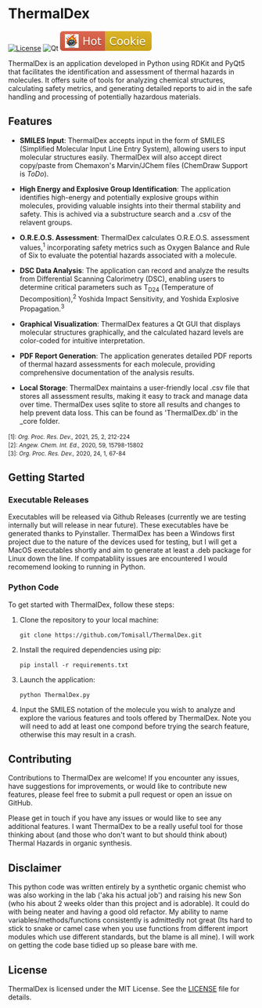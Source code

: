 # ThermalDex
[![License](https://img.shields.io/badge/License-MIT%202.0-blue.svg)](https://opensource.org/licenses/MIt)
![Qt](https://img.shields.io/badge/Qt-%23217346.svg?style=for-the-badge&logo=Qt&logoColor=white)
![HotCookie](./HouseKeeping/GitHubBadges/HotCookie.svg)

ThermalDex is an application developed in Python using RDKit and PyQt5 that facilitates the identification and assessment of thermal hazards in molecules. It offers suite of tools for analyzing chemical structures, calculating safety metrics, and generating detailed reports to aid in the safe handling and processing of potentially hazardous materials.

## Features

- **SMILES Input**: ThermalDex accepts input in the form of SMILES (Simplified Molecular Input Line Entry System), allowing users to input molecular structures easily. ThermalDex will also accept direct copy/paste from Chemaxon's Marvin/JChem files (ChemDraw Support is *ToDo*).

- **High Energy and Explosive Group Identification**: The application identifies high-energy and potentially explosive groups within molecules, providing valuable insights into their thermal stability and safety. This is achived via a substructure search and a .csv of the relavent groups.

- **O.R.E.O.S. Assessment**: ThermalDex calculates O.R.E.O.S. assessment values,<sup>1</sup> incorporating safety metrics such as Oxygen Balance and Rule of Six to evaluate the potential hazards associated with a molecule.

- **DSC Data Analysis**: The application can record and analyze the results from Differential Scanning Calorimetry (DSC), enabling users to determine critical parameters such as T<sub>D24</sub> (Temperature of Decomposition),<sup>2</sup> Yoshida Impact Sensitivity, and Yoshida Explosive Propagation.<sup>3</sup>

- **Graphical Visualization**: ThermalDex features a Qt GUI that displays molecular structures graphically, and the calculated hazard levels are color-coded for intuitive interpretation.

- **PDF Report Generation**: The application generates detailed PDF reports of thermal hazard assessments for each molecule, providing comprehensive documentation of the analysis results.

- **Local Storage**: ThermalDex maintains a user-friendly local .csv file that stores all assessment results, making it easy to track and manage data over time. ThermalDex uses sqlite to store all results and changes to help prevent data loss. This can be found as 'ThermalDex.db' in the _core folder.

<p><small>[1]: <i>Org. Proc. Res. Dev.,</i> 2021, 25, 2, 212-224</small><br>
<small>[2]: <i>Angew. Chem. Int. Ed.,</i> 2020, 59, 15798-15802</small><br>
<small>[3]: <i>Org. Proc. Res. Dev.,</i> 2020, 24, 1, 67-84</small></p>

## Getting Started

### Executable Releases 
Executables will be released via Github Releases (currently we are testing internally but will release in near future). These executables have be generated thanks to Pyinstaller. ThermalDex has been a Windows first project due to the nature of the devices used for testing, but I will get a MacOS executables shortly and aim to generate at least a .deb package for Linux down the line. If compatabliity issues are encountered I would recomemend looking to running in Python. 

### Python Code

To get started with ThermalDex, follow these steps:

1. Clone the repository to your local machine:
   ```
   git clone https://github.com/Tomisall/ThermalDex.git
   ```

2. Install the required dependencies using pip:
   ```
   pip install -r requirements.txt
   ```

4. Launch the application:
   ```
   python ThermalDex.py
   ```

5. Input the SMILES notation of the molecule you wish to analyze and explore the various features and tools offered by ThermalDex. Note you will need to add at least one compond before trying the search feature, otherwise this may result in a crash.

## Contributing

Contributions to ThermalDex are welcome! If you encounter any issues, have suggestions for improvements, or would like to contribute new features, please feel free to submit a pull request or open an issue on GitHub.

Please get in touch if you have any issues or would like to see any additional features. I want ThermalDex to be a really useful tool for those thinking about (and those who don't want to but should think about) Thermal Hazards in organic synthesis.

## Disclaimer

This python code was written entirely by a synthetic organic chemist who was also working in the lab ('aka his actual job') and raising his new Son (who his about 2 weeks older than this project and is adorable). It could do with being neater and having a good old refactor. My ability to name variables/methods/functions consistently is admittedly not great (Its hard to stick to snake or camel case when you use functions from different import modules which use different standards, but the blame is all mine). I will work on getting the code base tidied up so please bare with me.

## License

ThermalDex is licensed under the MIT License. See the [LICENSE](LICENSE) file for details.